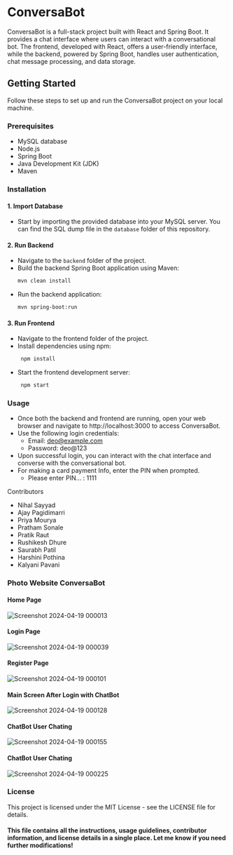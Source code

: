 # ConversaBot

ConversaBot is a full-stack project built with React and Spring Boot. It provides a chat interface where users can interact with a conversational bot. The frontend, developed with React, offers a user-friendly interface, while the backend, powered by Spring Boot, handles user authentication, chat message processing, and data storage.

## Getting Started

Follow these steps to set up and run the ConversaBot project on your local machine.

### Prerequisites

- MySQL database
- Node.js
- Spring Boot
- Java Development Kit (JDK)
- Maven

### Installation

#### 1. Import Database

- Start by importing the provided database into your MySQL server. You can find the SQL dump file in the `database` folder of this repository.

#### 2. Run Backend

- Navigate to the `backend` folder of the project.
- Build the backend Spring Boot application using Maven:
  ```bash
  mvn clean install

- Run the backend application:
  ```bash
  mvn spring-boot:run

#### 3. Run Frontend
- Navigate to the frontend folder of the project.
- Install dependencies using npm:
  ```bash
   npm install

- Start the frontend development server:
  ```bash
   npm start


### Usage

- Once both the backend and frontend are running, open your web browser and navigate to http://localhost:3000 to access ConversaBot.
- Use the following login credentials:
   - Email: deo@example.com
   - Password: deo@123
- Upon successful login, you can interact with the chat interface and converse with the conversational bot.
- For making a card payment Info, enter the PIN when prompted.
   - Please enter PIN... : 1111

Contributors
- Nihal Sayyad 
- Ajay Pagidimarri
- Priya Mourya
- Pratham Sonale
- Pratik Raut
- Rushikesh Dhure
- Saurabh Patil
- Harshini Pothina
- Kalyani Pavani


### Photo Website ConversaBot

#### Home Page
![Screenshot 2024-04-19 000013](https://github.com/NIHALSAYYAD15/ConversaBot/assets/90887293/52adc4bd-3a82-419e-ad90-88e3af05b5f2)

#### Login Page
![Screenshot 2024-04-19 000039](https://github.com/NIHALSAYYAD15/ConversaBot/assets/90887293/b0c52c2d-5b64-4d31-bcba-2c09cca679c6)

#### Register Page
![Screenshot 2024-04-19 000101](https://github.com/NIHALSAYYAD15/ConversaBot/assets/90887293/80d1e936-2724-418e-a77c-e232a6b59da5)

#### Main Screen After Login with ChatBot
![Screenshot 2024-04-19 000128](https://github.com/NIHALSAYYAD15/ConversaBot/assets/90887293/f1fe4678-3a19-4c1e-a051-5c426c8c744f)

#### ChatBot User Chating
![Screenshot 2024-04-19 000155](https://github.com/NIHALSAYYAD15/ConversaBot/assets/90887293/67dec70d-079c-45c0-ba0d-40309069d531)

#### ChatBot User Chating 
![Screenshot 2024-04-19 000225](https://github.com/NIHALSAYYAD15/ConversaBot/assets/90887293/50fea845-ecea-491c-9e7d-634951e5af0a)


### License

This project is licensed under the MIT License - see the LICENSE file for details.

#### This file contains all the instructions, usage guidelines, contributor information, and license details in a single place. Let me know if you need further modifications!



